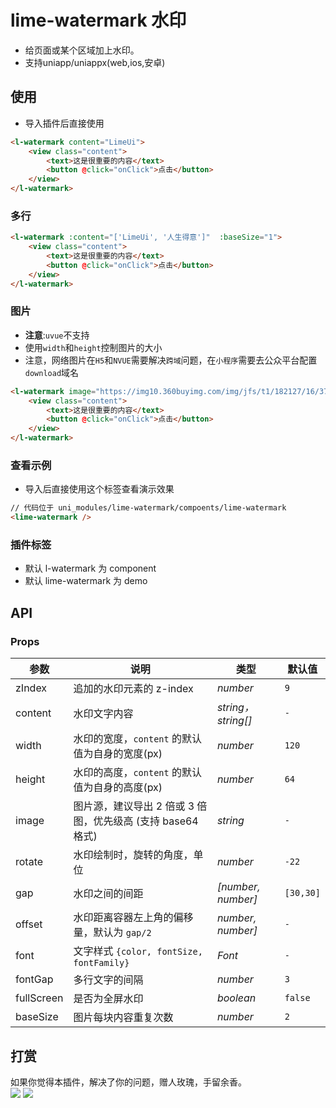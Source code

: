 # lime-watermark 水印
- 给页面或某个区域加上水印。
- 支持uniapp/uniappx(web,ios,安卓)

## 使用
- 导入插件后直接使用
 
```html
<l-watermark content="LimeUi">
	<view class="content">
		<text>这是很重要的内容</text>
		<button @click="onClick">点击</button>
	</view>
</l-watermark>
```

### 多行

```html
<l-watermark :content="['LimeUi', '人生得意']"  :baseSize="1">
	<view class="content">
		<text>这是很重要的内容</text>
		<button @click="onClick">点击</button>
	</view>
</l-watermark>
```

### 图片
- **注意**:`uvue`不支持
- 使用`width`和`height`控制图片的大小
- 注意，网络图片在`H5`和`NVUE`需要解决`跨域`问题，在`小程序`需要去公众平台配置`download`域名

```html
<l-watermark image="https://img10.360buyimg.com/img/jfs/t1/182127/16/37474/11761/64659c31F0cd84976/21f25b952f03a49a.jpg" :width="60" :height="60">
	<view class="content">
		<text>这是很重要的内容</text>
		<button @click="onClick">点击</button>
	</view>
</l-watermark>
```

### 查看示例
- 导入后直接使用这个标签查看演示效果

```html
// 代码位于 uni_modules/lime-watermark/compoents/lime-watermark
<lime-watermark />
```

### 插件标签
- 默认 l-watermark 为 component
- 默认 lime-watermark 为 demo


## API

### Props

| 参数                       | 说明                                                         | 类型             | 默认值       |
| --------------------------| ------------------------------------------------------------ | ---------------- | ------------ |
| zIndex                    | 追加的水印元素的 z-index                                       | <em>number</em>  | `9`        |
| content                   | 水印文字内容                                                    | <em>string，string[]</em>  | `-`        |
| width                     | 水印的宽度，`content` 的默认值为自身的宽度(px)                    | <em>number</em>  | `120`     |
| height           		    | 水印的高度，`content` 的默认值为自身的高度(px)                    | <em>number</em>  | `64`      |
| image           	        | 图片源，建议导出 2 倍或 3 倍图，优先级高 (支持 base64 格式)       | <em>string</em>  | `-`      |
| rotate           	        | 水印绘制时，旋转的角度，单位           	                       | <em>number</em>  | `-22`  |
| gap             	        | 水印之间的间距        					                     	| <em>[number, number]</em>  | `[30,30]`  |
| offset             	    | 水印距离容器左上角的偏移量，默认为 `gap/2 `    					| <em>number, number]</em>  | `-`  |
| font                  	| 文字样式 `{color, fontSize, fontFamily}  `     				| <em>Font</em>  | `-`  |
| fontGap             	    | 多行文字的间隔      					                    	| <em>number</em>  | `3`  |
| fullScreen             	| 是否为全屏水印      					                    	| <em>boolean</em>  | `false`  |
| baseSize             		| 图片每块内容重复次数   					                    	| <em>number</em>  | `2`  |



## 打赏

如果你觉得本插件，解决了你的问题，赠人玫瑰，手留余香。  
![](https://testingcf.jsdelivr.net/gh/liangei/image@1.9/alipay.png)
![](https://testingcf.jsdelivr.net/gh/liangei/image@1.9/wpay.png)